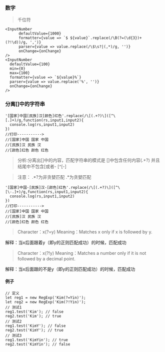 ### 数字

> 千位符

```
<InputNumber
      defaultValue={1000}
      formatter={value => `$ ${value}`.replace(/\B(?=(\d{3})+(?!\d))/g, ',')}
      parser={value => value.replace(/\$\s?|(,*)/g, '')}
      onChange={onChange}
/>
<InputNumber
  defaultValue={100}
  min={0}
  max={100}
  formatter={value => `${value}%`}
  parser={value => value.replace('%', '')}
  onChange={onChange}
/>
```

### 分离[]中的字符串

```
'[国家]中国[民族]汉[颜色]红色'.replace(/\[(.+?)\]([^\[.]+)/g,function(rs,input1,input2){
  console.log(rs,input1,input2)
})
//打印----------->
//[国家]中国 国家 中国
//[民族]汉 民族 汉
//[颜色]红色 颜色 红色
```
> 分析:分离出[]中的内容，匹配字符串的模式是 []中包含任何内容(.+?) 并且结尾中不包含[或者-  [^\[\-]

> 注意： .*?为非贪婪匹配  .*为贪婪匹配

```
'[国家]中国-[民族]汉-[颜色]红色'.replace(/\[(.+?)\]([^\[\-.]+)/g,function(rs,input1,input2){
  console.log(rs,input1,input2)
})
//打印----------->
//[国家]中国 国家 中国
//[民族]汉 民族 汉
//[颜色]红色 颜色 红色
```

> Character：x(?=y)
Meaning：Matches x only if x is followed by y.

解释：当x后面跟着y（即y的正则匹配成功）的时候，匹配成功

> Character：x(?!y)
Meaning：Matches a number only if it is not followed by a decimal point.

解释：当x后面跟的不是y（即y的正则匹配成功）的时候，匹配成功

#### 例子

```
// 定义
let reg1 = new RegExp('Kim(?=Yin)');
let reg2 = new RegExp('Kim(?!Yin)');
// 测试1
reg1.test('Kim'); // false
reg2.test('Kim'); // true
// 测试2
reg1.test('KimY'); // false
reg2.test('KimY'); // true
// 测试3
reg1.test('KimYin'); // true
reg2.test('KimYin'); // false

```
